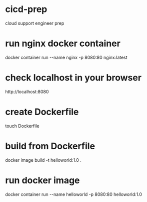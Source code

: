 # cicd-prep
cloud support engineer prep

# run nginx docker container
docker container run --name nginx -p 8080:80 nginx:latest

# check localhost in your browser
http://localhost:8080

# create Dockerfile
touch Dockerfile

# build from Dockerfile
docker image build -t helloworld:1.0 .

# run docker image
docker container run --name helloworld -p 8080:80 helloworld:1.0

